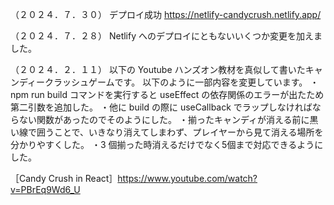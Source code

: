 （２０２４．７．３０）
デプロイ成功
https://netlify-candycrush.netlify.app/

（２０２４．７．２８）
Netlify へのデプロイにともないいくつか変更を加えました。

（２０２４．２．１１）
以下の Youtube ハンズオン教材を真似して書いたキャンディークラッシュゲームです。
以下のように一部内容を変更しています。
・npm run build コマンドを実行すると useEffect の依存関係のエラーが出たため第二引数を追加した。
・他に build の際に useCallback でラップしなければならない関数があったのでそのようにした。
・揃ったキャンディが消える前に黒い線で囲うことで、いきなり消えてしまわず、プレイヤーから見て消える場所を分かりやすくした。
・3 個揃った時消えるだけでなく5個まで対応できるようにした。

［Candy Crush in React］https://www.youtube.com/watch?v=PBrEq9Wd6_U